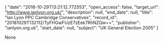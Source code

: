 {
  "date": "2018-10-29T13:21:12.772553", 
  "open_access": false, 
  "target_url": "http://www.ianlyon.org.uk/", 
  "description": null, 
  "end_date": null, 
  "title": "Ian Lyon PPC Cambridge Conservatives", 
  "record_id": "20181029T132112/TyFHGwFUzE7zEek7RhNZQw==", 
  "publisher": "ianlyon.org.uk", 
  "start_date": null, 
  "subject": "UK General Election 2005"
}

None